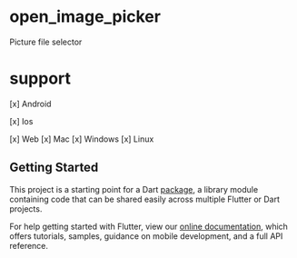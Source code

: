 # open_image_picker

Picture file selector

# support
[x] Android

[x] Ios

[x] Web
[x] Mac
[x] Windows
[x] Linux

## Getting Started

This project is a starting point for a Dart
[package](https://flutter.dev/developing-packages/),
a library module containing code that can be shared easily across
multiple Flutter or Dart projects.

For help getting started with Flutter, view our 
[online documentation](https://flutter.dev/docs), which offers tutorials, 
samples, guidance on mobile development, and a full API reference.
